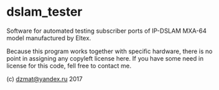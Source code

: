 # dslam_tester
Software for automated testing subscriber ports of IP-DSLAM MXA-64 model manufactured by Eltex.

Because this program works together with specific hardware, there is no point in assigning any copyleft license here. If you have some need in license for this code, fell free to contact me.

(c) dzmat@yandex.ru 2017
